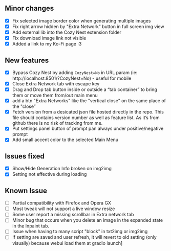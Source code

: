 ## Minor changes
- [x]  Fix selected image border color when generating multiple images
- [x]  Fix right arrow hidden by "Extra Network" button in full screen img view
- [x]  Add external lib into the Cozy Nest extension folder
- [x]  Fix download image link not visible
- [x]  Added a link to my Ko-Fi page :3

## New features

- [x]  Bypass Cozy Nest by adding `CozyNest=No` in URL param (ie: http://localhost:8501/?CozyNest=No) - useful for mobile
- [x]  Close Extra Network tab with escape key
- [x]  Drag and Drop tab button inside or outside a “tab container” to bring them or move them from/out main menu
- [x]  add a btn "Extra Networks" like the "vertical close" on the same place of the "close”
- [x]  Fetch version from a desicated json file hosted directly in the repo. This file should contains version number as well as feature list. As it’s from github there is no risk of tracking from me.
- [x]  Put settings panel button of prompt pan always under positive/negative prompt
- [x]  Add small accent color to the selected Main Menu

## Issues fixed

- [x]  Show/Hide Generation Info broken on img2img
- [x]  Setting not effective during loading

## Known Issue

- [ ]  Partial compatibility with Firefox and Opera GX
- [ ]  Most tweak will not support a live window resize
- [ ]  Some user report a missing scrollbar in Extra network tab
- [ ]  Minor bug that occurs when you delete an image in the expanded state in the Inpaint tab.
- [ ]  Issue when having to many script "block" in txt2img or img2img
- [ ]  If setting are saved and user refresh, it will revert to old setting (only visually) because webui load them at gradio launch]
